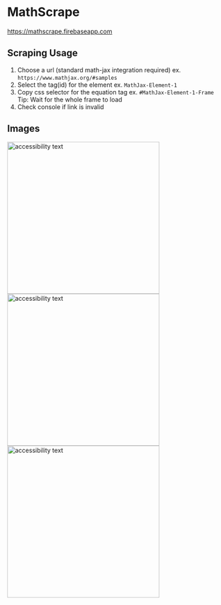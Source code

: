 # MathScrape

https://mathscrape.firebaseapp.com

## Scraping Usage 
1) Choose a url (standard math-jax integration required) ex. `https://www.mathjax.org/#samples`
2) Select the tag(id) for the element ex. `MathJax-Element-1`
3) Copy css selector for the equation tag ex. `#MathJax-Element-1-Frame` Tip: Wait for the whole frame to load 
4) Check console if link is invalid

## Images 
<img src="https://i.ibb.co/4stJ9C1/Screenshot-20190326-103504-Chrome.jpg" width="350" alt="accessibility text">
<img src="https://i.ibb.co/w6XX2dY/Screenshot-20190326-103510-Chrome.jpg" width="350" alt="accessibility text">
<img src="https://i.ibb.co/qsX6fFn/Screenshot-20190326-103517-Chrome.jpg" width="350" alt="accessibility text">
